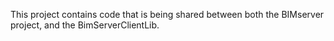 This project contains code that is being shared between both the BIMserver project, and the BimServerClientLib.
